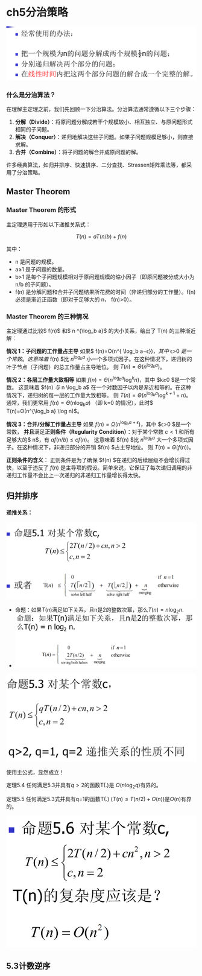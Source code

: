 # ch5分治策略

<img src="assert/image-20250529205855390.png" alt="image-20250529205855390" style="zoom:67%;" />

### 什么是分治算法？

在理解主定理之前，我们先回顾一下分治算法。分治算法通常遵循以下三个步骤：

1. **分解（Divide）**：将原问题分解成若干个规模较小、相互独立、与原问题形式相同的子问题。
2. **解决（Conquer）**：递归地解决这些子问题。如果子问题规模足够小，则直接求解。
3. **合并（Combine）**：将子问题的解合并成原问题的解。

许多经典算法，如归并排序、快速排序、二分查找、Strassen矩阵乘法等，都采用了分治策略。

## Master Theorem

### Master Theorem 的形式

主定理适用于形如以下递推关系式：

$$ T(n)=aT(n/b)+f(n)$$

其中：

- n 是问题的规模。
- a≥1 是子问题的数量。
- b>1 是每个子问题规模相对于原问题规模的缩小因子（即原问题被分成大小为 n/b 的子问题）。
- f(n) 是分解问题和合并子问题结果所花费的时间（非递归部分的工作量）。f(n) 必须是渐近正函数（即对于足够大的 n， f(n)>0）。

### Master Theorem 的三种情况

主定理通过比较$ f(n)$ 和$ n ^{\log_b a}$ 的大小关系，给出了 T(n) 的三种渐近解：

**情况 1：子问题的工作量占主导** 如果$ f(n)=O(n^{ \log_b a−ϵ})$，其中$ ϵ>0 $是一个常数。 这意味着$ f(n) $比 $n^{\log_b a}$ 小一个多项式因子。在这种情况下，递归树的叶子节点（子问题）的总工作量占主导地位。 则 $T(n)=Θ(n^{\log_b a})$。

**情况 2：各层工作量大致相等** 如果 $f(n)=Θ(n^{ \log_b a} \log^k n)$，其中 $k≥0 $是一个常数。 这意味着 $f(n) $与$ n \log_b a$ 在一个对数因子以内是渐近相等的。在这种情况下，递归树的每一层的工作量大致相等。 则 $T(n)=Θ(n^{ \log_b a} \log^{k +1 }+n)$。 通常，我们更常用 $f(n)=Θ(n \log_b a)$ （即 k=0 的情况），此时$ T(n)=Θ(n^{\log_b a} \log n)$。

**情况 3：合并/分解工作量占主导** 如果 $f(n)=Ω(n^{ \log_ba+ϵ})$，其中 $ϵ>0 $是一个常数， **并且**满足**正则条件（Regularity Condition）**：对于某个常数 $c<1$ 和所有足够大的$ n$，有 $af(n/b)≤cf(n)$。 这意味着 $f(n) $比 $n^ {\log_ba}$ 大一个多项式因子。在这种情况下，非递归部分的开销 $f(n) $占主导地位。 则 $T(n)=Θ(f(n)$)。

**正则条件的含义**： 正则条件是为了确保 $f(n) $在递归的后续层级不会增长得过快，以至于违反了 $f(n)$ 是主导项的假设。简单来说，它保证了每次递归调用的非递归工作量不会比上一次递归的非递归工作量增长得太快。

## 归并排序

#### 递推关系：

<img src="assert/image-20250529202919277.png" alt="image-20250529202919277" style="zoom:67%;" />

- 命题：如果$T(n)$满足如下关系，且n是2的整数次幂，那么$T(n) = n \log_2 n$.
- <img src="assert/image-20250529213236355.png" alt="image-20250529213236355" style="zoom:67%;" />

<img src="assert/image-20250529213125370.png" alt="image-20250529213125370" style="zoom:67%;" />

使用主公式，显然成立！

定理5.4 任何满足5.3并具有$q>2$的函数T(.)是 $O(n \log_2q)$有界的。

定理5.5 任何满足5.3式并具有q=1的函数T(.) ($T(n) \le T(n/2)+O(n)$)是$O(n)$有界的。

<img src="assert/image-20250529213456694.png" alt="image-20250529213456694" style="zoom:67%;" />

## 5.3计数逆序

